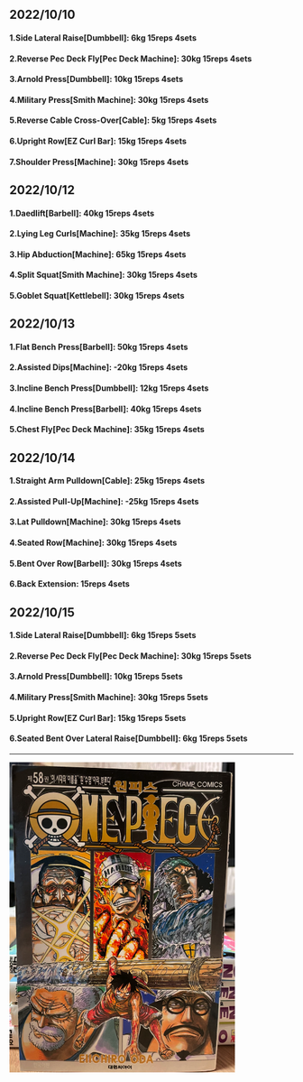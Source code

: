 ## 2022/10/10
#### 1.Side Lateral Raise\[Dumbbell\]: 6kg 15reps 4sets
#### 2.Reverse Pec Deck Fly\[Pec Deck Machine\]: 30kg 15reps 4sets
#### 3.Arnold Press\[Dumbbell\]: 10kg 15reps 4sets
#### 4.Military Press\[Smith Machine\]: 30kg 15reps 4sets
#### 5.Reverse Cable Cross-Over\[Cable\]: 5kg 15reps 4sets
#### 6.Upright Row\[EZ Curl Bar\]: 15kg 15reps 4sets
#### 7.Shoulder Press\[Machine\]: 30kg 15reps 4sets

## 2022/10/12
#### 1.Daedlift\[Barbell\]: 40kg 15reps 4sets
#### 2.Lying Leg Curls\[Machine\]: 35kg 15reps 4sets
#### 3.Hip Abduction\[Machine\]: 65kg 15reps 4sets
#### 4.Split Squat\[Smith Machine\]: 30kg 15reps 4sets
#### 5.Goblet Squat\[Kettlebell\]: 30kg 15reps 4sets

## 2022/10/13
#### 1.Flat Bench Press\[Barbell\]: 50kg 15reps 4sets
#### 2.Assisted Dips\[Machine\]: -20kg 15reps 4sets
#### 3.Incline Bench Press\[Dumbbell\]: 12kg 15reps 4sets
#### 4.Incline Bench Press\[Barbell\]: 40kg 15reps 4sets
#### 5.Chest Fly\[Pec Deck Machine\]: 35kg 15reps 4sets

## 2022/10/14
#### 1.Straight Arm Pulldown\[Cable\]: 25kg 15reps 4sets
#### 2.Assisted Pull-Up\[Machine\]: -25kg 15reps 4sets
#### 3.Lat Pulldown\[Machine\]: 30kg 15reps 4sets
#### 4.Seated Row\[Machine\]: 30kg 15reps 4sets
#### 5.Bent Over Row\[Barbell\]: 30kg 15reps 4sets
#### 6.Back Extension: 15reps 4sets

## 2022/10/15
#### 1.Side Lateral Raise\[Dumbbell\]: 6kg 15reps 5sets
#### 2.Reverse Pec Deck Fly\[Pec Deck Machine\]: 30kg 15reps 5sets
#### 3.Arnold Press\[Dumbbell\]: 10kg 15reps 5sets
#### 4.Military Press\[Smith Machine\]: 30kg 15reps 5sets
#### 5.Upright Row\[EZ Curl Bar\]: 15kg 15reps 5sets
#### 6.Seated Bent Over Lateral Raise\[Dumbbell\]: 6kg 15reps 5sets

---

<img src='../_resources/__058.png' width='400px' />
